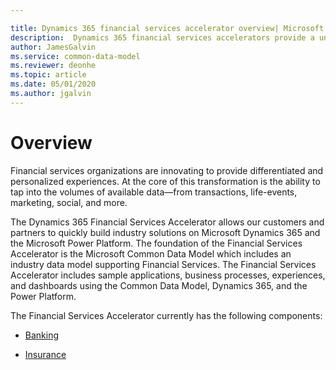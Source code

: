 ```yaml
---

title: Dynamics 365 financial services accelerator overview| Microsoft Docs
description:  Dynamics 365 financial services accelerators provide a uniform platform for financial services customers to connect, embed, or extend the Dynamics 365 platform and Power Platform.
author: JamesGalvin
ms.service: common-data-model
ms.reviewer: deonhe
ms.topic: article
ms.date: 05/01/2020
ms.author: jgalvin
---
```


# Overview
Financial services organizations are innovating to provide differentiated and personalized experiences. At the core of this transformation is the ability to tap into the volumes of available data—from transactions, life-events, marketing, social, and more. 

The Dynamics 365 Financial Services Accelerator allows our customers and partners to quickly build industry solutions on Microsoft Dynamics 365 and the Microsoft Power Platform. The foundation of the Financial Services Accelerator is the Microsoft Common Data Model which includes an industry data model supporting Financial Services. The Financial Services Accelerator includes sample applications, business processes, experiences, and dashboards using the Common Data Model, Dynamics 365, and the Power Platform.

The Financial Services Accelerator currently has the following components:

- [Banking](banking-accelerator.md)

- [Insurance](insurance-accelerator.md)
<!--note from JamesG: Can you make sure these are linked to the correct GitHub files, should look in sturcture like the higher educuation overivew page. -->


<!--Content goes here for the overview of financial services-->
